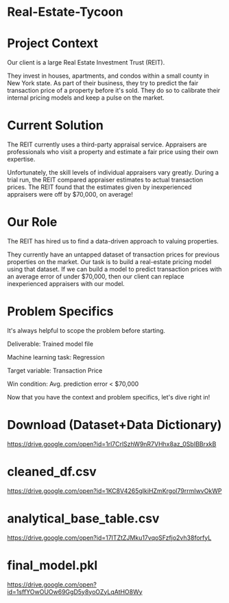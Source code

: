 # Real-Estate-Tycoon
# Project Context
Our client is a large Real Estate Investment Trust (REIT).

They invest in houses, apartments, and condos within a small county in New York state.
As part of their business, they try to predict the fair transaction price of a property before it's sold.
They do so to calibrate their internal pricing models and keep a pulse on the market.

# Current Solution
The REIT currently uses a third-party appraisal service. Appraisers are professionals who visit a property and estimate a fair price using their own expertise.

Unfortunately, the skill levels of individual appraisers vary greatly.
During a trial run, the REIT compared appraiser estimates to actual transaction prices.
The REIT found that the estimates given by inexperienced appraisers were off by $70,000, on average!

# Our Role
The REIT has hired us to find a data-driven approach to valuing properties.

They currently have an untapped dataset of transaction prices for previous properties on the market.
Our task is to build a real-estate pricing model using that dataset.
If we can build a model to predict transaction prices with an average error of under $70,000, then our client can replace inexperienced appraisers with our model.

# Problem Specifics
It's always helpful to scope the problem before starting.

Deliverable: Trained model file

Machine learning task: Regression

Target variable: Transaction Price

Win condition: Avg. prediction error < $70,000

Now that you have the context and problem specifics, let's dive right in!

# Download (Dataset+Data Dictionary)
https://drive.google.com/open?id=1rl7CrlSzhW9nR7VHhx8az_0SbIBBrxkB

# cleaned_df.csv 
https://drive.google.com/open?id=1KC8V4265gIkiHZmKrgol79rrmIwvOkWP
# analytical_base_table.csv  
https://drive.google.com/open?id=17ITZtZJMku17vqoSFzfjo2vh38forfyL
# final_model.pkl 
https://drive.google.com/open?id=1sffYOwOUOw69GgD5y8yoOZyLqAtHO8Wy
